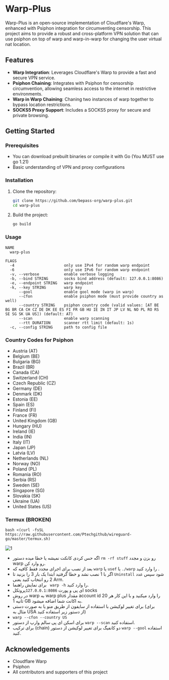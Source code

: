 # Warp-Plus

Warp-Plus is an open-source implementation of Cloudflare's Warp, enhanced with Psiphon integration for circumventing censorship. This project aims to provide a robust and cross-platform VPN solution that can use psiphon on top of warp and warp-in-warp for changing the user virtual nat location.

## Features

- **Warp Integration**: Leverages Cloudflare's Warp to provide a fast and secure VPN service.
- **Psiphon Chaining**: Integrates with Psiphon for censorship circumvention, allowing seamless access to the internet in restrictive environments.
- **Warp in Warp Chaining**: Chaning two instances of warp together to bypass location restrictions.
- **SOCKS5 Proxy Support**: Includes a SOCKS5 proxy for secure and private browsing.

## Getting Started

### Prerequisites

- You can download prebuilt binaries or compile it with Go (You MUST use go 1.21)
- Basic understanding of VPN and proxy configurations

### Installation

1. Clone the repository:
   ```bash
   git clone https://github.com/bepass-org/warp-plus.git
   cd warp-plus
   ```

2. Build the project:
   ```bash
   go build
   ```

### Usage

```
NAME
  warp-plus

FLAGS
  -4                      only use IPv4 for random warp endpoint
  -6                      only use IPv6 for random warp endpoint
  -v, --verbose           enable verbose logging
  -b, --bind STRING       socks bind address (default: 127.0.0.1:8086)
  -e, --endpoint STRING   warp endpoint
  -k, --key STRING        warp key
      --gool              enable gool mode (warp in warp)
      --cfon              enable psiphon mode (must provide country as well)
      --country STRING    psiphon country code (valid values: [AT BE BG BR CA CH CZ DE DK EE ES FI FR GB HU IE IN IT JP LV NL NO PL RO RS SE SG SK UA US]) (default: AT)
      --scan              enable warp scanning
      --rtt DURATION      scanner rtt limit (default: 1s)
  -c, --config STRING     path to config file
```

### Country Codes for Psiphon

- Austria (AT)
- Belgium (BE)
- Bulgaria (BG)
- Brazil (BR)
- Canada (CA)
- Switzerland (CH)
- Czech Republic (CZ)
- Germany (DE)
- Denmark (DK)
- Estonia (EE)
- Spain (ES)
- Finland (FI)
- France (FR)
- United Kingdom (GB)
- Hungary (HU)
- Ireland (IE)
- India (IN)
- Italy (IT)
- Japan (JP)
- Latvia (LV)
- Netherlands (NL)
- Norway (NO)
- Poland (PL)
- Romania (RO)
- Serbia (RS)
- Sweden (SE)
- Singapore (SG)
- Slovakia (SK)
- Ukraine (UA)
- United States (US)

### Termux (BROKEN)

```
bash <(curl -fsSL https://raw.githubusercontent.com/Ptechgithub/wireguard-go/master/termux.sh)
```
![1](https://github.com/Ptechgithub/configs/blob/main/media/18.jpg?raw=true)

- اگه حس کردی کانکت نمیشه یا خطا میده دستور `rm -rf stuff` رو بزن و مجدد warp رو وارد کن.
- بعد از نصب برای اجرای مجدد فقط کافیه که `warp` یا `usef` یا `./warp` را وارد کنید . 
- اگر با 1 نصب نشد و خطا گرفتید ابتدا یک بار 3 را بزنید تا `Uninstall` شود سپس عدد 2 رو انتخاب کنید یعنی Arm.
- برای نمایش راهنما ` warp -h` را وارد کنید. 
- ای پی و پورت `127.0.0.1:8086`پروتکل socks
- در روش warp به warp plus مقدار account id را وارد میکنید و با این کار هر 20 ثانیه 1 GB به اکانت شما اضافه میشود. 
- برای تغییر  لوکیشن با استفاده از سایفون از طریق منو یا به صورت دستی (برای مثال به USA  از دستور  زیر استفاده کنید) 
- `warp --cfon --country US`
- برای اسکن ای پی سالم وارپ از دستور `warp --scan` استفاده کنید. 
- برای ترکیب (chain) دو کانفیگ برای تغییر لوکیشن از دستور `warp --gool` استفاده کنید. 

## Acknowledgements

- Cloudflare Warp
- Psiphon
- All contributors and supporters of this project
